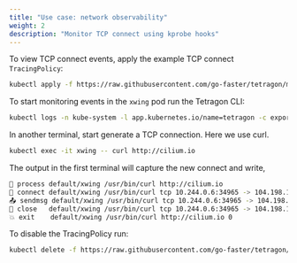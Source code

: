 ```yaml
---
title: "Use case: network observability"
weight: 2
description: "Monitor TCP connect using kprobe hooks"
---
```


To view TCP connect events, apply the example TCP connect `TracingPolicy`:

```bash
kubectl apply -f https://raw.githubusercontent.com/go-faster/tetragon/main/examples/tracingpolicy/tcp-connect.yaml
```

To start monitoring events in the `xwing` pod run the Tetragon CLI:

```bash
kubectl logs -n kube-system -l app.kubernetes.io/name=tetragon -c export-stdout -f | tetra getevents -o compact --namespace default --pod xwing
```

In another terminal, start generate a TCP connection. Here we use
curl.
```bash
kubectl exec -it xwing -- curl http://cilium.io
```
The output in the first terminal will capture the new connect and write,
```bash
🚀 process default/xwing /usr/bin/curl http://cilium.io
🔌 connect default/xwing /usr/bin/curl tcp 10.244.0.6:34965 -> 104.198.14.52:80
📤 sendmsg default/xwing /usr/bin/curl tcp 10.244.0.6:34965 -> 104.198.14.52:80 bytes 73
🧹 close   default/xwing /usr/bin/curl tcp 10.244.0.6:34965 -> 104.198.14.52:80
💥 exit    default/xwing /usr/bin/curl http://cilium.io 0
```

To disable the TracingPolicy run:
```bash
kubectl delete -f https://raw.githubusercontent.com/go-faster/tetragon/main/examples/tracingpolicy/tcp-connect.yaml
```
